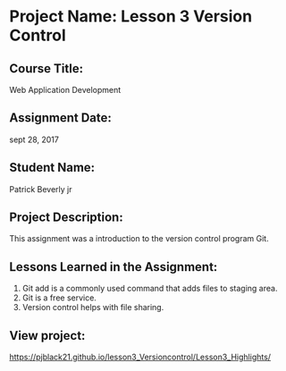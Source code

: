 # Project Name:  Lesson 3 Version Control


## Course Title:
Web Application Development

## Assignment Date:  
sept 28, 2017

## Student Name:  
Patrick Beverly jr 

## Project Description:
This assignment was a introduction to the version control program Git.

## Lessons Learned in the Assignment:
1. Git add is a commonly used command that adds files to staging area.
2. Git is a free service.
3. Version control helps with file sharing.

## View project:
https://pjblack21.github.io/lesson3_Versioncontrol/Lesson3_Highlights/